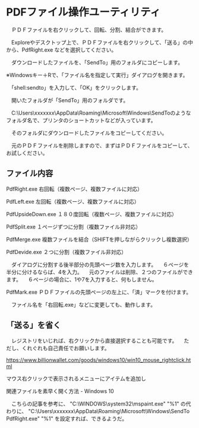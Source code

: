 # PDFファイル操作ユーティリティ

　ＰＤＦファイルを右クリックして、回転、分割、結合ができます。
 
　Exploreやデスクトップ上で、ＰＤＦファイルを右クリックして、「送る」の中から、PdfRight.exe などを選択してください。

　ダウンロードしたファイルを、「SendTo」用のフォルダにコピーします。

※Windowsキー＋Rで、「ファイル名を指定して実行」ダイアログを開きます。

　「shell:sendto」を入力して、「OK」をクリックします。
 
　開いたフォルダが「SendTo」用のフォルダです。

　C:\Users\xxxxxxx\AppData\Roaming\Microsoft\Windows\SendToのようなフォルダ名で、プリンタのショートカットなどが入っています。

　そのフォルダにダウンロードしたファイルをコピーしてください。

　元のＰＤＦファイルを削除しますので、まずはＰＤＦファイルをコピーして、お試しください。

## ファイル内容
PdfRight.exe       右回転（複数ページ、複数ファイルに対応）

PdfLeft.exe        左回転（複数ページ、複数ファイルに対応）

PdfUpsideDown.exe  １８０度回転（複数ページ、複数ファイルに対応）

PdfSplit.exe       １ページずつに分割（複数ファイル非対応）

PdfMerge.exe       複数ファイルを結合（SHIFTを押しながらクリックし複数選択）

PdfDevide.exe      ２つに分割（複数ファイル非対応）

　ダイアログに分割する後半部分の先頭ページ数を入力します。
　６ページを半分に分けるならば、4を入力。
　元のファイルは削除、２つのファイルができます。
　６ページの場合に、1や7を入力すると、何もしません。
 
PdfMark.exe       ＰＤＦファイルの先頭ページの左上に、「済」マークを付けます。


　ファイル名を「右回転.exe」などに変更しても、動作します。
 
 ## 「送る」を省く 
　レジストリをいじれば、右クリックから直接選択することも可能です。
　ただし、くれぐれも自己責任でお願いします。

https://www.billionwallet.com/goods/windows10/win10_mouse_rightclick.html

マウス右クリックで表示されるメニューにアイテムを追加し

関連ファイルを素早く開く方法 - Windows 10

　こちらの記事を参考に、
"C:\WINDOWS\system32\mspaint.exe" "%1"
の代わりに、
"C:\Users\xxxxxxx\AppData\Roaming\Microsoft\Windows\SendTo\
PdfRight.exe" "%1"
を設定すれば、できるようだ。
